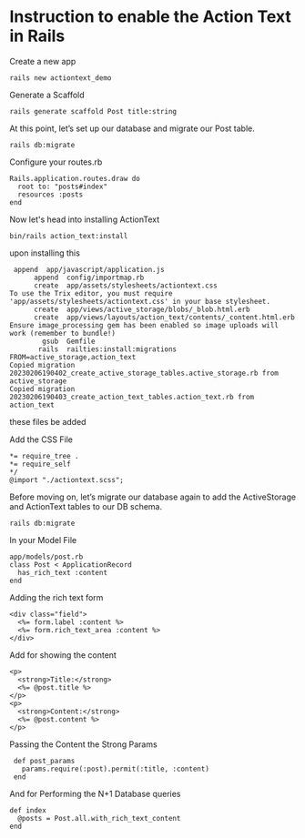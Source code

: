 # Instruction to enable the Action Text in Rails

Create a new app

```
rails new actiontext_demo

```
Generate a Scaffold

```
rails generate scaffold Post title:string

```

At this point, let’s set up our database and migrate our Post table.

```
rails db:migrate
```

Configure your routes.rb

```
Rails.application.routes.draw do
  root to: "posts#index"
  resources :posts
end
```

Now let's head into installing ActionText

```
bin/rails action_text:install

```

upon installing this 
```
 append  app/javascript/application.js
      append  config/importmap.rb
      create  app/assets/stylesheets/actiontext.css
To use the Trix editor, you must require 'app/assets/stylesheets/actiontext.css' in your base stylesheet.
      create  app/views/active_storage/blobs/_blob.html.erb
      create  app/views/layouts/action_text/contents/_content.html.erb
Ensure image_processing gem has been enabled so image uploads will work (remember to bundle!)
        gsub  Gemfile
       rails  railties:install:migrations FROM=active_storage,action_text
Copied migration 20230206190402_create_active_storage_tables.active_storage.rb from active_storage
Copied migration 20230206190403_create_action_text_tables.action_text.rb from action_text

```

these files be added

Add the CSS File

```
*= require_tree .
*= require_self
*/
@import "./actiontext.scss";
```

Before moving on, let’s migrate our database again to add the ActiveStorage and ActionText tables to our DB schema.

```
rails db:migrate
```
In your Model File

```
app/models/post.rb
class Post < ApplicationRecord
  has_rich_text :content
end
```
Adding the rich text form

```
<div class="field">
  <%= form.label :content %>
  <%= form.rich_text_area :content %>
</div>
```

Add for showing the content
```
<p>
  <strong>Title:</strong>
  <%= @post.title %>
</p>
<p>
  <strong>Content:</strong>
  <%= @post.content %>
</p>
```
Passing the Content the Strong Params

```
 def post_params
   params.require(:post).permit(:title, :content)
 end
```

And for Performing the N+1 Database queries

```
def index
  @posts = Post.all.with_rich_text_content
end
```